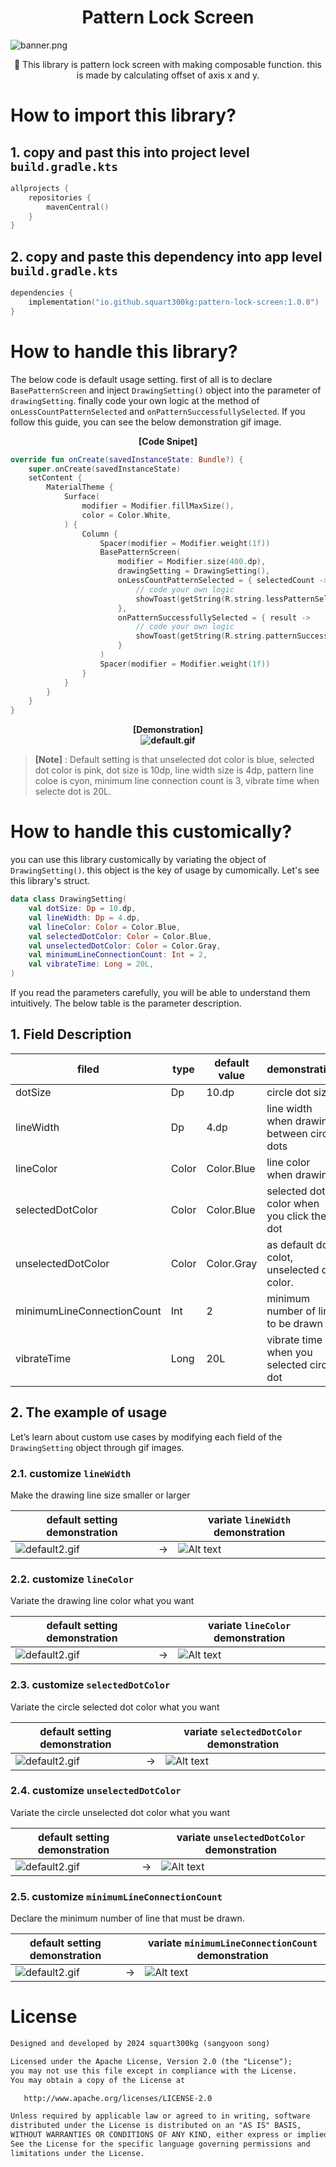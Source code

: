 <h1 align="center">Pattern Lock Screen</h1>

![banner.png](readme-image%2Fbanner.png)

<p align="center">  
🌻 This library is pattern lock screen with making composable function. this is made by calculating offset of axis x and y.
</p>

# How to import this library?
## 1. copy and past this  into project level `build.gradle.kts`
```kotlin
allprojects {
    repositories {
        mavenCentral()
    }
}
```
## 2. copy and paste this dependency into app level `build.gradle.kts`
```kotlin
dependencies {
    implementation("io.github.squart300kg:pattern-lock-screen:1.0.0")
}
```

# How to handle this library?
The below code is default usage setting. first of all is to declare ```BasePatternScreen``` and inject ```DrawingSetting()``` object into the parameter of ```drawingSetting```. finally code your own logic at the method of ```onLessCountPatternSelected``` and ```onPatternSuccessfullySelected```. If you follow this guide, you can see the below demonstration gif image.


**<div align="center">[Code Snipet]</div>**
```kotlin
override fun onCreate(savedInstanceState: Bundle?) {
    super.onCreate(savedInstanceState)
    setContent {
        MaterialTheme {
            Surface(
                modifier = Modifier.fillMaxSize(),
                color = Color.White,
            ) {
                Column {
                    Spacer(modifier = Modifier.weight(1f))
                    BasePatternScreen(
                        modifier = Modifier.size(400.dp),
                        drawingSetting = DrawingSetting(),
                        onLessCountPatternSelected = { selectedCount ->
                            // code your own logic
                            showToast(getString(R.string.lessPatternSelectedGuide, selectedCount))
                        },
                        onPatternSuccessfullySelected = { result ->
                            // code your own logic
                            showToast(getString(R.string.patternSuccessfullySelectedGuide, result))
                        }
                    )
                    Spacer(modifier = Modifier.weight(1f))
                }
            }
        }
    }
}
```

**<div align="center">[Demonstration]</div>**
**<div align="center">![default.gif](readme-image%2Fdefault.gif)</div>**


> **[Note]** : Default setting is that unselected dot color is blue, selected dot color is pink, dot size is 10dp, line width size is 4dp, pattern line coloe is cyon, minimum line connection count is 3, vibrate time when selecte dot is 20L.

# How to handle this customically?
you can use this library customically by variating the object of `DrawingSetting()`. this object is the key of usage by cumomically. Let's see this library's struct.
```kotlin
data class DrawingSetting(
    val dotSize: Dp = 10.dp,
    val lineWidth: Dp = 4.dp,
    val lineColor: Color = Color.Blue,
    val selectedDotColor: Color = Color.Blue,
    val unselectedDotColor: Color = Color.Gray,
    val minimumLineConnectionCount: Int = 2,
    val vibrateTime: Long = 20L,
)
```
If you read the parameters carefully, you will be able to understand them intuitively. The below table is the parameter description.
## 1. Field Description

| filed | type | default value |demonstration |
|-------|---------------|---------------|--------------|
|dotSize| Dp | 10.dp         |circle dot size|
|lineWidth|Dp| 4.dp          |line width when drawing between circle dots|
|lineColor|Color| Color.Blue    |line color when drawing|
|selectedDotColor|Color| Color.Blue    |selected dot color when you click the dot|
|unselectedDotColor|Color| Color.Gray    |as default dot colot, unselected dot color.|
|minimumLineConnectionCount|Int| 2             |minimum number of line to be drawn|
|vibrateTime|Long| 20L           |vibrate time when you selected circle dot |

## 2. The example of usage
Let’s learn about custom use cases by modifying each field of the `DrawingSetting` object through gif images.
### 2.1. customize `lineWidth`

Make the drawing line size smaller or larger

|default setting demonstration| | variate `lineWidth` demonstration|
|--|--|--|
|![default2.gif](readme-image%2Fdefault2.gif)| → |![Alt text](readme-image/lineWidth.gif)|

### 2.2. customize `lineColor`

Variate the drawing line color what you want

|default setting demonstration| |variate `lineColor` demonstration|
|--|--|--|
|![default2.gif](readme-image%2Fdefault2.gif)| → |![Alt text](readme-image/lineColor.gif)|

### 2.3. customize `selectedDotColor`

Variate the circle selected dot color what you want

|default setting demonstration| |variate `selectedDotColor` demonstration|
|--|--|--|
|![default2.gif](readme-image%2Fdefault2.gif)| → |![Alt text](readme-image/selectedDotColor.gif)|

### 2.4. customize `unselectedDotColor`

Variate the circle unselected dot color what you want

|default setting demonstration| |variate `unselectedDotColor` demonstration|
|--|--|--|
|![default2.gif](readme-image%2Fdefault2.gif)| → |![Alt text](readme-image/unselectedDotColor.gif)|

### 2.5. customize `minimumLineConnectionCount`

Declare the minimum number of line that must be drawn.

|default setting demonstration| |variate `minimumLineConnectionCount` demonstration|
|--|--|--|
|![default2.gif](readme-image%2Fdefault2.gif)| → |![Alt text](readme-image/minimumConnectionCount.gif)|

# License
```xml
Designed and developed by 2024 squart300kg (sangyoon song)

Licensed under the Apache License, Version 2.0 (the "License");
you may not use this file except in compliance with the License.
You may obtain a copy of the License at

   http://www.apache.org/licenses/LICENSE-2.0

Unless required by applicable law or agreed to in writing, software
distributed under the License is distributed on an "AS IS" BASIS,
WITHOUT WARRANTIES OR CONDITIONS OF ANY KIND, either express or implied.
See the License for the specific language governing permissions and
limitations under the License.